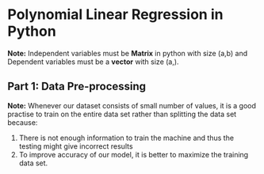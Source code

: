 # Polynomial Linear Regression in Python

**Note:** Independent variables must be **Matrix** in python with size (a,b) and Dependent variables must be a **vector** with size (a,).

## Part 1: Data Pre-processing

**Note:** Whenever our dataset consists of small number of values, it is a good practise to train on the entire data set rather than splitting the data set because:
1. There is not enough information to train the machine and thus the testing might give incorrect results
2. To improve accuracy of our model, it is better to maximize the training data set.
